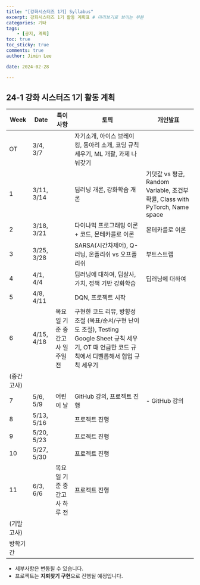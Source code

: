 ```yaml
---
title: "[강화시스터즈 1기] Syllabus"
excerpt: 강화시스터즈 1기 활동 계획표 # 미리보기로 보이는 부분
categories: 기타
tags: 
    - [공지, 계획]
toc: true
toc_sticky: true
comments: true
author: Jimin Lee

date: 2024-02-28

---
```

## 24-1 강화 시스터즈 1기 활동 계획 

| Week | Date | 특이사항 | 토픽 | 개인발표 |
| --- | --- | --- | --- | --- |
| OT | 3/4, 3/7 |  | 자기소개, 아이스 브레이킹, 동아리 소개, 코딩 규칙 세우기, ML 개괄, 과제 나눠갖기 |  |
| 1 | 3/11, 3/14 |  | 딥러닝 개론, 강화학습 개론 | 기댓값 vs 평균, Random Variable, 조건부 확률, Class with PyTorch, Name space |
| 2 | 3/18, 3/21 |  | 다이나믹 프로그래밍 이론 + 코드, 몬테카를로 이론 | 몬테카를로 이론 |
| 3 | 3/25, 3/28 |  | SARSA(시간차제어), Q-러닝, 온폴리쉬 vs 오프폴리쉬 | 부트스트랩 |
| 4 | 4/1, 4/4 |  | 딥러닝에 대하여, 딥살사, 가치, 정책 기반 강화학습 | 딥러닝에 대하여 |
| 5 | 4/8, 4/11 |  | DQN, 프로젝트 시작 |  |
| 6 | 4/15, 4/18 | 목요일 기준 중간고사 일주일 전 | 구현한 코드 리뷰, 방향성 조절 (목표/순서/구현 난이도 조절), Testing Google Sheet 규칙 세우기, OT 때 언급한 코드 규칙에서 디벨롭해서 협업 규칙 세우기 |  |
| (중간고사) |  |  |  |  |
| 7 | 5/6, 5/9 | 어린이 날 | GitHub 강의, 프로젝트 진행 | - GitHub 강의 |
| 8 | 5/13, 5/16 |  | 프로젝트 진행 |  |
| 9 | 5/20, 5/23 |  | 프로젝트 진행 |  |
| 10 | 5/27, 5/30 |  | 프로젝트 진행 |  |
| 11 | 6/3, 6/6 | 목요일 기준 중간고사 하루 전 | 프로젝트 진행 |  |
| (기말고사) |  |  |  |  |
| 방학기간 |  |  |  |  |

- 세부사항은 변동될 수 있습니다. 
- 프로젝트는 **지뢰찾기 구현**으로 진행될 예정입니다. 